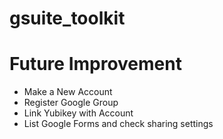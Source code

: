 # gsuite_toolkit

# Future Improvement
* Make a New Account
* Register Google Group
* Link Yubikey with Account
* List Google Forms and check sharing settings

